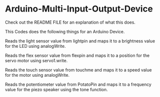 # Arduino-Multi-Input-Output-Device
Check out the README FILE for an explanation of what this does.  

This Codes does the following things for an Arduino Device. 

Reads the light sensor value from lightpin and maps it to a brightness value for the LED using analogWrite.

Reads the flex sensor value from flexpin and maps it to a position for the servo motor using servo1.write.

Reads the touch sensor value from touchme and maps it to a speed value for the motor using analogWrite.

Reads the potentiometer value from PotatoPin and maps it to a frequency value for the piezo speaker using the tone function.
